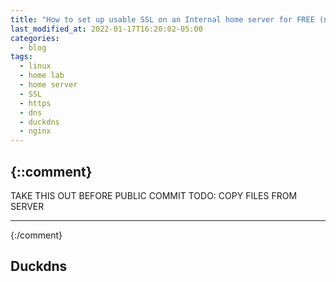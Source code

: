 ```yaml
---
title: "How to set up usable SSL on an Internal home server for FREE (no seriously)."
last_modified_at: 2022-01-17T16:20:02-05:00
categories:
  - blog
tags:
  - linux
  - home lab
  - home server
  - SSL
  - https
  - dns
  - duckdns
  - nginx
---
```


{::comment}
----
TAKE THIS OUT BEFORE PUBLIC COMMIT
TODO:
COPY FILES FROM SERVER


-----------
{:/comment}


## Duckdns

## 
